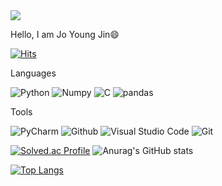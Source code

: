 <img src="https://capsule-render.vercel.app/api?type=waving&color=&height=200&section=header&text=Hello%20:D&fontSize=90" />

Hello, I am Jo Young Jin😄


[![Hits](https://hits.seeyoufarm.com/api/count/incr/badge.svg?url=https%3A%2F%2Fgithub.com%2Fhunterhhunter&count_bg=%23B393D1&title_bg=%23555555&icon=&icon_color=%23E7E7E7&title=hits&edge_flat=false)](https://hits.seeyoufarm.com)

Languages


![Python](https://img.shields.io/badge/Python-3776AB.svg?&style=for-the-badge&logo=Python&logoColor=white)  ![Numpy](https://img.shields.io/badge/Numpy-013243.svg?&style=for-the-badge&logo=Numpy&logoColor=white) ![C](https://img.shields.io/badge/C-A8B9CC.svg?&style=for-the-badge&logo=C&logoColor=white) ![pandas](https://img.shields.io/badge/pandas-150458.svg?&style=for-the-badge&logo=pandas&logoColor=white)

Tools


![PyCharm](https://img.shields.io/badge/PyCharm-000000.svg?&style=for-the-badge&logo=PyCharm&logoColor=white) ![Github](https://img.shields.io/badge/Github-181717.svg?&style=for-the-badge&logo=Github&logoColor=white) ![Visual Studio Code](https://img.shields.io/badge/Visual%20Studio%20Code-007ACC.svg?&style=for-the-badge&logo=Visual%20Studio%20Code&logoColor=white) ![Git](https://img.shields.io/badge/Git-F05032.svg?&style=for-the-badge&logo=Git&logoColor=white)

[![Solved.ac Profile](http://mazassumnida.wtf/api/v2/generate_badge?boj=slugger613)](https://solved.ac/slugger613/)    ![Anurag's GitHub stats](https://github-readme-stats.vercel.app/api?username=hunterhhunter&show_icons=true&theme=cobalt)

[![Top Langs](https://github-readme-stats.vercel.app/api/top-langs/?username=hunterhhunter&layout=compact)](https://github.com/anuraghazra/github-readme-stats)
